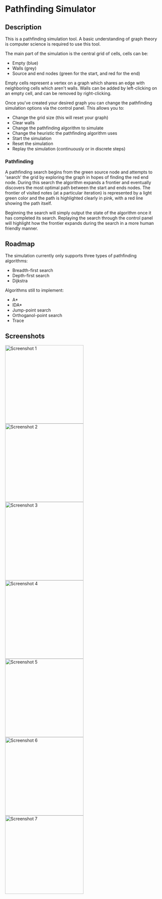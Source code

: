# Pathfinding Simulator

## Description

This is a pathfinding simulation tool. A basic understanding of graph theory is computer science is required to use this tool.

The main part of the simulation is the central grid of cells, cells can be:
* Empty (blue)
* Walls (grey)
* Source and end nodes (green for the start, and red for the end)

Empty cells represent a vertex on a graph which shares an edge with neighboring cells which aren't walls. Walls can be added by left-clicking on an empty cell, and can be removed by right-clicking.

Once you've created your desired graph you can change the pathfinding simulation options via the control panel. This allows you to:

* Change the grid size (this will reset your graph)
* Clear walls
* Change the pathfinding algorithm to simulate
* Change the heuristic the pathfinding algorithm uses
* Start the simulation
* Reset the simulation
* Replay the simulation (continuously or in discrete steps)

### Pathfinding

A pathfinding search begins from the green source node and attempts to 'search' the grid by exploring the graph in hopes of finding the red end node. During this search the algorithm expands a frontier and eventually discovers the most optimal path between the start and ends nodes. The frontier of visited notes (at a particular iteration) is represented by a light green color and the path is highlighted clearly in pink, with a red line showing the path itself.

Beginning the search will simply output the state of the algorithm once it has completed its search. Replaying the search through the control panel will highlight how the frontier expands during the search in a more human friendly manner. 

## Roadmap

The simulation currently only supports three types of pathfinding algorithms:

* Breadth-first search
* Depth-first search
* Dijkstra

Algorithms still to implement:

* A*
* IDA*
* Jump-point search
* Orthoganol-point search
* Trace

## Screenshots

<img src="screenshots/projects-pathfinding-1.jpg" alt="Screenshot 1" width="256">
<img src="screenshots/projects-pathfinding-2.jpg" alt="Screenshot 2" width="256">
<img src="screenshots/projects-pathfinding-3.jpg" alt="Screenshot 3" width="256">
<img src="screenshots/projects-pathfinding-4.jpg" alt="Screenshot 4" width="256">
<img src="screenshots/projects-pathfinding-5.jpg" alt="Screenshot 5" width="256">
<img src="screenshots/projects-pathfinding-6.jpg" alt="Screenshot 6" width="256">
<img src="screenshots/projects-pathfinding-7.jpg" alt="Screenshot 7" width="256">